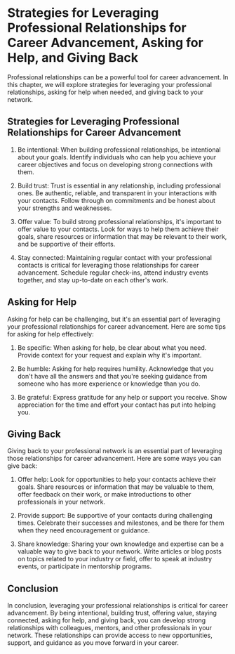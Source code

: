Strategies for Leveraging Professional Relationships for Career Advancement, Asking for Help, and Giving Back
======================================================================================================================================================================================

Professional relationships can be a powerful tool for career advancement. In this chapter, we will explore strategies for leveraging your professional relationships, asking for help when needed, and giving back to your network.

Strategies for Leveraging Professional Relationships for Career Advancement
---------------------------------------------------------------------------

1. Be intentional: When building professional relationships, be intentional about your goals. Identify individuals who can help you achieve your career objectives and focus on developing strong connections with them.

2. Build trust: Trust is essential in any relationship, including professional ones. Be authentic, reliable, and transparent in your interactions with your contacts. Follow through on commitments and be honest about your strengths and weaknesses.

3. Offer value: To build strong professional relationships, it's important to offer value to your contacts. Look for ways to help them achieve their goals, share resources or information that may be relevant to their work, and be supportive of their efforts.

4. Stay connected: Maintaining regular contact with your professional contacts is critical for leveraging those relationships for career advancement. Schedule regular check-ins, attend industry events together, and stay up-to-date on each other's work.

Asking for Help
---------------

Asking for help can be challenging, but it's an essential part of leveraging your professional relationships for career advancement. Here are some tips for asking for help effectively:

1. Be specific: When asking for help, be clear about what you need. Provide context for your request and explain why it's important.

2. Be humble: Asking for help requires humility. Acknowledge that you don't have all the answers and that you're seeking guidance from someone who has more experience or knowledge than you do.

3. Be grateful: Express gratitude for any help or support you receive. Show appreciation for the time and effort your contact has put into helping you.

Giving Back
-----------

Giving back to your professional network is an essential part of leveraging those relationships for career advancement. Here are some ways you can give back:

1. Offer help: Look for opportunities to help your contacts achieve their goals. Share resources or information that may be valuable to them, offer feedback on their work, or make introductions to other professionals in your network.

2. Provide support: Be supportive of your contacts during challenging times. Celebrate their successes and milestones, and be there for them when they need encouragement or guidance.

3. Share knowledge: Sharing your own knowledge and expertise can be a valuable way to give back to your network. Write articles or blog posts on topics related to your industry or field, offer to speak at industry events, or participate in mentorship programs.

Conclusion
----------

In conclusion, leveraging your professional relationships is critical for career advancement. By being intentional, building trust, offering value, staying connected, asking for help, and giving back, you can develop strong relationships with colleagues, mentors, and other professionals in your network. These relationships can provide access to new opportunities, support, and guidance as you move forward in your career.
